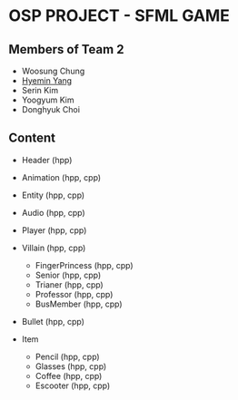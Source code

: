 # OSP PROJECT - SFML GAME


## Members of Team 2
 - Woosung Chung
 - [Hyemin Yang](https://github.com/hyemworks)
 - Serin Kim
 - Yoogyum Kim
 - Donghyuk Choi


## Content
 - Header	(hpp)

 - Animation	(hpp, cpp)
 - Entity 	(hpp, cpp)
 - Audio	(hpp, cpp)

 - Player	(hpp, cpp)
 - Villain	(hpp, cpp)
 	- FingerPrincess	(hpp, cpp)
	- Senior		(hpp, cpp)
 	- Trianer		(hpp, cpp)
	- Professor		(hpp, cpp)
	- BusMember		(hpp, cpp)

 - Bullet	(hpp, cpp)
 - Item
 	- Pencil	(hpp, cpp)
	- Glasses	(hpp, cpp)
	- Coffee	(hpp, cpp)
	- Escooter	(hpp, cpp)
